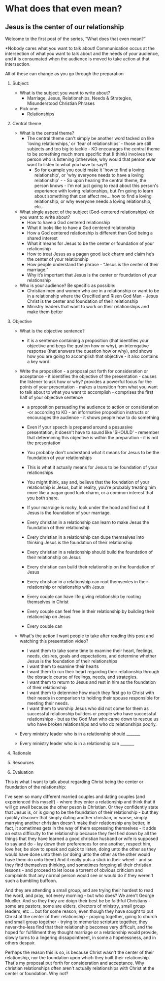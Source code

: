 # What does that even mean?

## Jesus is the center of our relationship

Welcome to the first post of the series, “What does that even mean?”

*Nobody cares what you want to talk about! Communication occus at the intersection of what you want to talk about and the needs of your audience, and it is consumated when the audience is moved to take action at that intersection.

All of these can change as you go through the preparation
1. Subject:
	- What is the subject you want to write about?
		- Marriage, Jesus, Relationships, Needs & Strategies, Misunderstood Christian Phrases
	- Pick one:
		- Relationships
2. Central theme
	- What is the central theme?
		- The central theme can't simply be another word tacked on like 'loving relationships,' or 'fear of relationships' - those are still subjects and too big to tackle - KD encourages the central theme to be something much more specific that (I think) involves the person who is listening (otherwise, why would that person ever want to listen to what you have to say?)
			- So for example you could make it 'how to find a loving relationship', or 'why everyone needs to have a loving relationship' - 	- So upon hearing the central theme, the person knows - I'm not just going to read about this person's experience with loving relationships, but I'm going to learn about something that can affect me… how to find a loving relationship, or why everyone needs a loving relationship, etc...
	- What single aspect of the subject (God-centered relationships) do you want to write about?
		- How to have a God centered relationship
		- What it looks like to have a God centered relationship
		- How a God centered relationship is different than God being a shared interest
		- What it means for Jesus to be the center or foundation of your relationship
		- How to treat Jesus as a pagan good luck charm and claim he’s the center of your relationship
		- How people understand the phrase - “Jesus is the center of their marriage.”
		- Why it’s important that Jesus is the center or foundation of your relationship
	- Who is your audience? Be specific as possible:
		- Christian men and women who are in a relationship or want to be in a relationship where the Crucified and Risen God Man - Jesus Christ is the center and foundation of their relationship
		- Ministry leaders that want to work on their relationships and make them better

3. Objective
	- What is the objective sentence?
		- it is a sentence containing a proposition (that identifies your objective and begs the qustion how or why), an interogative response (that answers the question how or why), and shows how you are going to accomplish that objective - it also contains a key word.
	- Write the proposition - a proposal put forth for consideration or acceptance - it identifies the objective of the presentation - causes the listener to ask how or why? provides a powerful focus for the points of your presentation - makes a transition from what you want to talk about to what you want to accomplish - comprises the first half of your objective sentence
		- a proposition persuading the audience to action or consideration -or according to KD - an informative proposition instructs or encourages the audience - it shows people how to do something
		- Even if your speech is prepared around a pesuasive presentation, it doesn't have to sound like 'SHOULD' - remember that determining this objective is within the preparation - it is not the presentation


		- You probably don't understand what it means for Jesus to be the foundation of your relationships
		- This is what it actually means for Jesus to be foundation of your relationships
		- You might think, say and, believe that the foundation of your relationship is Jesus, but in reality, you're probably treating him more like a pagan good luck charm, or a common interest that you both share.
		- If your marraige is rocky, look under the hood and find out if Jesus is the foundation of your marriage.
		- Every christian in a relationship can learn to make Jesus the foundation of their relationship
		- Every christian in a relationship can dupe themselves into thinking Jesus is the foundation of their relationship
		- Every christian in a relationship should build the foundation of their relationship on Jesus
		- Every christian can build their relationship on the foundation of Jesus
		- Every christian in a relationship can root themsevles in their relationship or relationship with Jesus
		- Every couple can have life giving relationship by rooting themselves in Christ
		- Every couple can feel free in their relationship by building their relationship on Jesus
		- Every couple can

	- What's the action I want people to take after reading this post and watching this presentation video?
		- I want them to take some time to examine their heart, feelings, needs, desires, goals and expectations, and determine whether Jesus is the foundation of their relationships
		- I want them to examine their hearts
		- I want them to run their heart regarding their relationship through the obstacle course of feelings, needs, and strategies.
		- I want them to return to Jesus and rest in him as the foundation of their relationship
		- I want them to determine how much they first go to Christ with their needs in comparison to holding their spouse responsible for meeting their needs.
		- I want them to worship Jesus who did not come for them as successful relationship builders or people who have successful relationships - but as the God Man who came down to rescue us who have broken relationships and who do relationships poorly.

	- Every ministry leader who is in a relationship should _______
	- Every ministry leader who is in a relationship can _______


4. Rationale

5. Resources

6. Evaluation


This is what I want to talk about regarding Christ being the center or foundation of the relationship:

I've seen so many different married couples and dating couples (and experienced this myself) - where they enter a relationship and think that it will go swell because the other peson is Christian. Or they confidently state that Jesus is, or is going to be the foundation of their relationship - but they quickly discover that simply dating another christian, or worse, simply marrying another christian doesn't make their relationship any better, in fact, it sometimes gets in the way of them expressing themselves - it adds an extra difficulty to the relationship because they feel tied down by all the things that they have learned a good christian husband or wife is supposed to say and do - lay down their preferences for one another, respect him, love her, be slow to speak and quick to listen, doing unto the other as they would have done unto them (or doing unto the other as the other would have them do unto them) And it really puts a stick in their wheel - and so they find themselves thinking, and sometimes forgoing all their christian lessons - and proceed to let loose a torrent of obvious criticism and complaints that any normal person would see or would do if they weren't such a bumbling buffoon.

And they are attending a small group, and are trying their hardest to read the word, and pray, not every morning - but who does? We aren't George Mueller. And so they they are doign their best be be faithful Christians - some are pastors, some are elders, directors of ministry, small group leaders, etc … but for some reason, even though they have sought to put Christ at the center of their relationship - praying together, going to church and small group together - trying to memorize scripture together, they never-the-less find that their relationship becomes very difficult, and the hoped for fulfillment they thought marriage or a relationship would provide, slowly turns to a lingering dissapointment, in some a hopelessness, and in others despair.

Perhaps the reason this is so, is because Christ wasn't the center of their relationship, nor the foundation upon which they built their relationship. That's my proposal put forth for consideration and acceptance. Why christian relationships often aren't actually relationships with Christ at the center or foundation. Why not?



